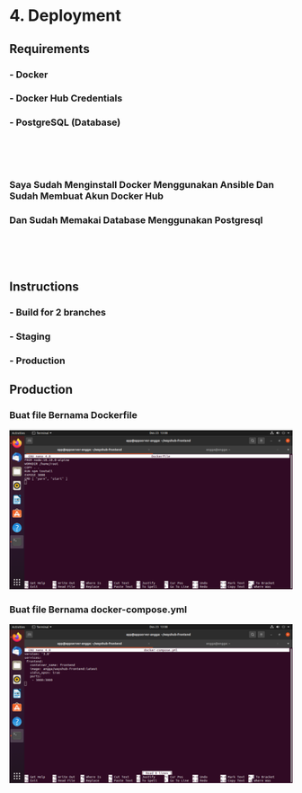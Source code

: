 # 4. Deployment

## Requirements
### - Docker
### - Docker Hub Credentials
### - PostgreSQL (Database)

<br>
<br>
<br>

### Saya Sudah Menginstall Docker Menggunakan Ansible Dan Sudah Membuat Akun Docker Hub
### Dan Sudah Memakai Database Menggunakan Postgresql

<br>
<br>
<br>

## Instructions
### - Build for 2 branches
  ### - Staging
  ### - Production
  
  ## Production
  
  ### Buat file Bernama Dockerfile
  
  ![](https://github.com/Angga6699/Devops/blob/master/Final%20Task/Poto%20Final%20Task/17.png)
  
  ### Buat file Bernama docker-compose.yml
  
  ![](https://github.com/Angga6699/Devops/blob/master/Final%20Task/Poto%20Final%20Task/18.png)
